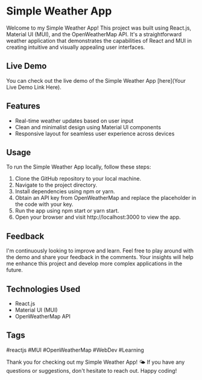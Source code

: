 # Simple Weather App

Welcome to my Simple Weather App! This project was built using React.js, Material UI (MUI), and the OpenWeatherMap API. It's a straightforward weather application that demonstrates the capabilities of React and MUI in creating intuitive and visually appealing user interfaces.

## Live Demo

You can check out the live demo of the Simple Weather App [here](Your Live Demo Link Here).

## Features

- Real-time weather updates based on user input
- Clean and minimalist design using Material UI components
- Responsive layout for seamless user experience across devices

## Usage

To run the Simple Weather App locally, follow these steps:

1. Clone the GitHub repository to your local machine.
2. Navigate to the project directory.
3. Install dependencies using npm or yarn.
4. Obtain an API key from OpenWeatherMap and replace the placeholder in the code with your key.
5. Run the app using npm start or yarn start.
6. Open your browser and visit http://localhost:3000 to view the app.

## Feedback

I'm continuously looking to improve and learn. Feel free to play around with the demo and share your feedback in the comments. Your insights will help me enhance this project and develop more complex applications in the future.

## Technologies Used

- React.js
- Material UI (MUI)
- OpenWeatherMap API

## Tags

#reactjs #MUI #OpenWeatherMap #WebDev #Learning

Thank you for checking out my Simple Weather App! 🌤️ If you have any questions or suggestions, don't hesitate to reach out. Happy coding!
